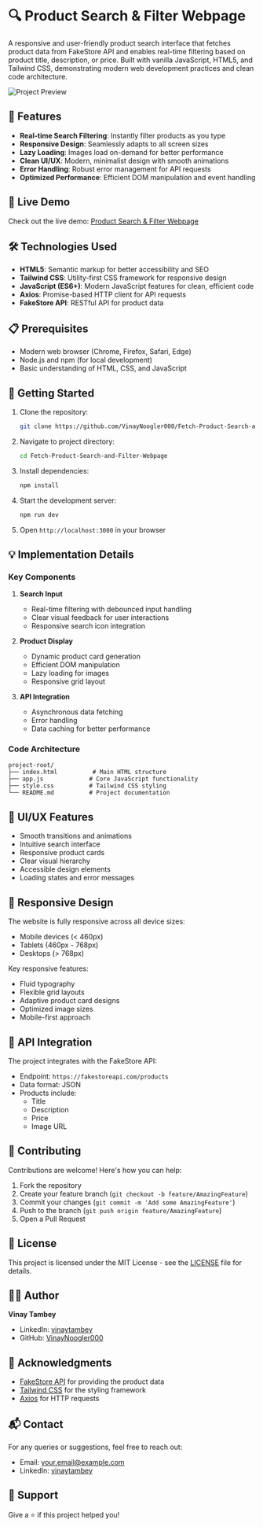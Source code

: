 # 🔍 Product Search & Filter Webpage

A responsive and user-friendly product search interface that fetches product data from FakeStore API and enables real-time filtering based on product title, description, or price. Built with vanilla JavaScript, HTML5, and Tailwind CSS, demonstrating modern web development practices and clean code architecture.

![Project Preview](https://i.postimg.cc/L8zXSWx6/Fetch-Search-Filter-Products-Webpage.png)

## 🌟 Features

- **Real-time Search Filtering**: Instantly filter products as you type
- **Responsive Design**: Seamlessly adapts to all screen sizes
- **Lazy Loading**: Images load on-demand for better performance
- **Clean UI/UX**: Modern, minimalist design with smooth animations
- **Error Handling**: Robust error management for API requests
- **Optimized Performance**: Efficient DOM manipulation and event handling

## 🚀 Live Demo

Check out the live demo: [Product Search & Filter Webpage](https://fetch-search-filter-products-webpage-by-vinay-tambey.b-cdn.net/)

## 🛠️ Technologies Used

- **HTML5**: Semantic markup for better accessibility and SEO
- **Tailwind CSS**: Utility-first CSS framework for responsive design
- **JavaScript (ES6+)**: Modern JavaScript features for clean, efficient code
- **Axios**: Promise-based HTTP client for API requests
- **FakeStore API**: RESTful API for product data

## 📋 Prerequisites

- Modern web browser (Chrome, Firefox, Safari, Edge)
- Node.js and npm (for local development)
- Basic understanding of HTML, CSS, and JavaScript

## 🎯 Getting Started

1. Clone the repository:
   ```bash
   git clone https://github.com/VinayNoogler000/Fetch-Product-Search-and-Filter-Webpage.git
   ```

2. Navigate to project directory:
   ```bash
   cd Fetch-Product-Search-and-Filter-Webpage
   ```

3. Install dependencies:
   ```bash
   npm install
   ```

4. Start the development server:
   ```bash
   npm run dev
   ```

5. Open `http://localhost:3000` in your browser

## 💡 Implementation Details

### Key Components

1. **Search Input**
   - Real-time filtering with debounced input handling
   - Clear visual feedback for user interactions
   - Responsive search icon integration

2. **Product Display**
   - Dynamic product card generation
   - Efficient DOM manipulation
   - Lazy loading for images
   - Responsive grid layout

3. **API Integration**
   - Asynchronous data fetching
   - Error handling
   - Data caching for better performance

### Code Architecture

```
project-root/
├── index.html          # Main HTML structure
├── app.js             # Core JavaScript functionality
├── style.css          # Tailwind CSS styling
└── README.md          # Project documentation
```

## 🎨 UI/UX Features

- Smooth transitions and animations
- Intuitive search interface
- Responsive product cards
- Clear visual hierarchy
- Accessible design elements
- Loading states and error messages

## 📱 Responsive Design

The website is fully responsive across all device sizes:
- Mobile devices (< 460px)
- Tablets (460px - 768px)
- Desktops (> 768px)

Key responsive features:
- Fluid typography
- Flexible grid layouts
- Adaptive product card designs
- Optimized image sizes
- Mobile-first approach

## 🔄 API Integration

The project integrates with the FakeStore API:
- Endpoint: `https://fakestoreapi.com/products`
- Data format: JSON
- Products include:
  - Title
  - Description
  - Price
  - Image URL

## 🤝 Contributing

Contributions are welcome! Here's how you can help:

1. Fork the repository
2. Create your feature branch (`git checkout -b feature/AmazingFeature`)
3. Commit your changes (`git commit -m 'Add some AmazingFeature'`)
4. Push to the branch (`git push origin feature/AmazingFeature`)
5. Open a Pull Request

## 📝 License

This project is licensed under the MIT License - see the [LICENSE](LICENSE) file for details.

## 👨‍💻 Author

**Vinay Tambey**
- LinkedIn: [vinaytambey](https://www.linkedin.com/in/vinaytambey/)
- GitHub: [VinayNoogler000](https://github.com/VinayNoogler000)

## 🙏 Acknowledgments

- [FakeStore API](https://fakestoreapi.com/) for providing the product data
- [Tailwind CSS](https://tailwindcss.com/) for the styling framework
- [Axios](https://axios-http.com/) for HTTP requests

## 📬 Contact

For any queries or suggestions, feel free to reach out:
- Email: your.email@example.com
- LinkedIn: [vinaytambey](https://www.linkedin.com/in/vinaytambey/)

## 🎉 Support

Give a ⭐️ if this project helped you!
